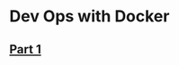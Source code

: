 # Dev Ops with Docker

## [Part 1](https://github.com/Desipeli/devopswithdocker2023/blob/main/part1/README.md)
